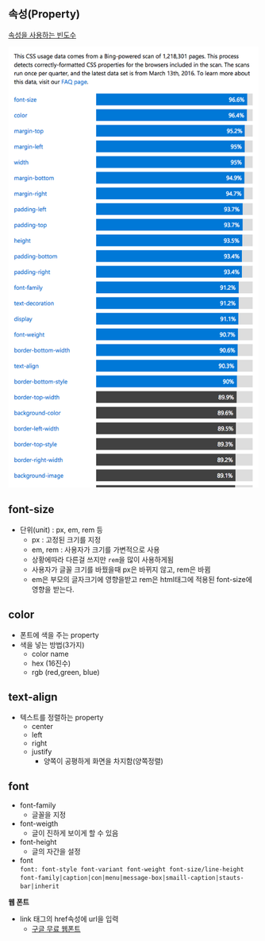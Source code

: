 ## 속성(Property)

<a href="https://developer.microsoft.com/en-us/microsoft-edge/platform/usage/">속성을 사용하는 빈도수</a>

<img src="../img/property.png">


## font-size

* 단위(unit) : px, em, rem 등
	* px : 고정된 크기를 지정
	* em, rem : 사용자가 크기를 가변적으로 사용
	* 상황에따라 다른걸 쓰지만 `rem`을 많이 사용하게됨
	* 사용자가 글꼴 크기를 바꿨을때 px은 바뀌지 않고, rem은 바뀜
	* em은 부모의 글자크기에 영향을받고 rem은 html태그에 적용된 font-size에 영향을 받는다.

## color 

* 폰트에 색을 주는 property
* 색을 넣는 방법(3가지)
	* color name
	* hex (16진수)
	* rgb (red,green, blue)

## text-align

* 텍스트를 정렬하는 property
	* center
	* left
	* right
	* justify
		* 양쪽이 공평하게 화면을 차지함(양쪽정렬)

## font

* font-family
	* 글꼴을 지정
* font-weigth
	* 글이 진하게 보이게 할 수 있음
* font-height
	* 글의 자간을 설정
* font<br>
`font: font-style font-variant font-weight font-size/line-height font-family|caption|con|menu|message-box|smaill-caption|stauts-bar|inherit`

<b> 웹 폰트</b>

* link 태그의 href속성에 url을 입력
	* <a href="https://fonts.google.com/">구글 무료 웹폰트</a>